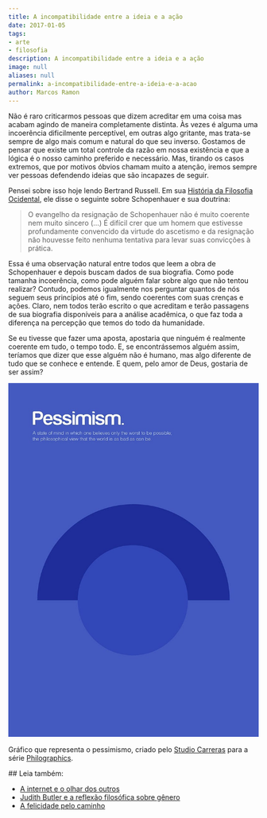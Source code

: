 ```yaml
---
title: A incompatibilidade entre a ideia e a ação
date: 2017-01-05
tags:
- arte
- filosofia
description: A incompatibilidade entre a ideia e a ação
image: null
aliases: null
permalink: a-incompatibilidade-entre-a-ideia-e-a-acao
author: Marcos Ramon
---
```

Não é raro criticarmos pessoas que dizem acreditar em uma coisa mas acabam agindo de maneira completamente distinta. Às vezes é alguma uma incoerência dificilmente perceptível, em outras algo gritante, mas trata-se sempre de algo mais comum e natural do que seu inverso. Gostamos de pensar que existe um total controle da razão em nossa existência e que a lógica é o nosso caminho preferido e necessário. Mas, tirando os casos extremos, que por motivos óbvios chamam muito a atenção, iremos sempre ver pessoas defendendo ideias que são incapazes de seguir.

Pensei sobre isso hoje lendo Bertrand Russell. Em sua [História da Filosofia Ocidental](http://df.olx.com.br/distrito-federal-e-regiao/arte-e-decoracao/maquina-de-costura-janome-2008-282331870), ele disse o seguinte sobre Schopenhauer e sua doutrina:

> O evangelho da resignação de Schopenhauer não é muito coerente nem muito sincero (…) É difícil crer que um homem que estivesse profundamente convencido da virtude do ascetismo e da resignação não houvesse feito nenhuma tentativa para levar suas convicções à prática.

Essa é uma observação natural entre todos que leem a obra de Schopenhauer e depois buscam dados de sua biografia. Como pode tamanha incoerência, como pode alguém falar sobre algo que não tentou realizar? Contudo, podemos igualmente nos perguntar quantos de nós seguem seus princípios até o fim, sendo coerentes com suas crenças e ações. Claro, nem todos terão escrito o que acreditam e terão passagens de sua biografia disponíveis para a análise acadêmica, o que faz toda a diferença na percepção que temos do todo da humanidade.

Se eu tivesse que fazer uma aposta, apostaria que ninguém é realmente coerente em tudo, o tempo todo. E, se encontrássemos alguém assim, teríamos que dizer que esse alguém não é humano, mas algo diferente de tudo que se conhece e entende. E quem, pelo amor de Deus, gostaria de ser assim?

<img src="/assets/img/a-incompatibilidade-entre-a-ideia-e-a ação-medium.jpeg">

Gráfico que representa o pessimismo, criado pelo [Studio Carreras](http://studiocarreras.com/) para a série [Philographics](http://studiocarreras.com/philographics/).


<div class="leia-tambem" markdown="1">
## Leia também:

- <a href="/a-internet-e-o-olhar-dos-outros">A internet e o olhar dos outros</a>
- <a href="/judith-butler-e-a-reflexao-filosofica-sobre-genero">Judith Butler e a reflexão filosófica sobre gênero</a>
- <a href="/a-felicidade-pelo-caminho">A felicidade pelo caminho</a>
</div>